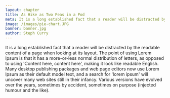 ```yaml
---
layout: chapter
title: As Hike as Two Peas in a Pod
meta: It is a long established fact that a reader will be distracted by the readable content of a page when looking at its layout.
image: /images/pie-chart.JPG
banner: banner.jpg
author: Steph Curry
---
```


It is a long established fact that a reader will be distracted by the readable content of a page when looking at its layout. The point of using Lorem Ipsum is that it has a more-or-less normal distribution of letters, as opposed to using 'Content here, content here', making it look like readable English. Many desktop publishing packages and web page editors now use Lorem Ipsum as their default model text, and a search for 'lorem ipsum' will uncover many web sites still in their infancy. Various versions have evolved over the years, sometimes by accident, sometimes on purpose (injected humour and the like).